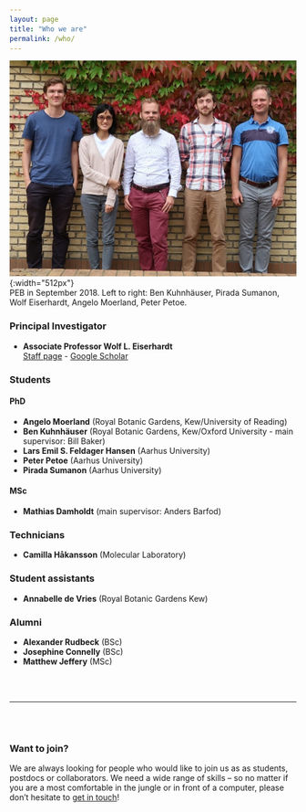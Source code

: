 ```yaml
---
layout: page
title: "Who we are"
permalink: /who/
---
```


![peb-2018](/assets/images/peb2018.jpg){:width="512px"}
<br><span class="img-legend">PEB in September 2018. Left to right: Ben Kuhnhäuser, Pirada Sumanon, Wolf Eiserhardt, Angelo Moerland, Peter Petoe.</span>

### Principal Investigator

- **Associate Professor Wolf L. Eiserhardt** <br>
[Staff page](https://pure.au.dk/portal/en/wolf.eiserhardt@bios.au.dk) - [Google Scholar](https://scholar.google.com/citations?user=X419fPAAAAAJ&hl=de)

### Students

#### PhD
- **Angelo Moerland** (Royal Botanic Gardens, Kew/University of Reading)
- **Ben Kuhnhäuser** (Royal Botanic Gardens, Kew/Oxford University - main supervisor: Bill Baker)
- **Lars Emil S. Feldager Hansen** (Aarhus University) 
- **Peter Petoe** (Aarhus University)
- **Pirada Sumanon** (Aarhus University)

#### MSc 
- **Mathias Damholdt** (main supervisor: Anders Barfod)

### Technicians
- **Camilla Håkansson** (Molecular Laboratory)

### Student assistants
- **Annabelle de Vries** (Royal Botanic Gardens Kew)

### Alumni
- **Alexander Rudbeck** (BSc)
- **Josephine Connelly** (BSc)
- **Matthew Jeffery** (MSc)

<br><br>

***

<br><br>

### Want to join?
We are always looking for people who would like to join us as as students, postdocs or collaborators. We need a wide range of skills – so no matter if you are a most comfortable in the jungle or in front of a computer, please don’t hesitate to [get in touch](mailto:wolf.eiserhardt@bios.au.dk)!

